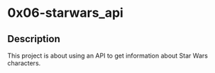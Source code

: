 # 0x06-starwars_api

## Description
This project is about using an API to get information about Star Wars characters.
